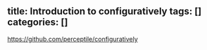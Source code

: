 title: Introduction to configuratively
tags: []
categories: []
---

https://github.com/perceptile/configuratively